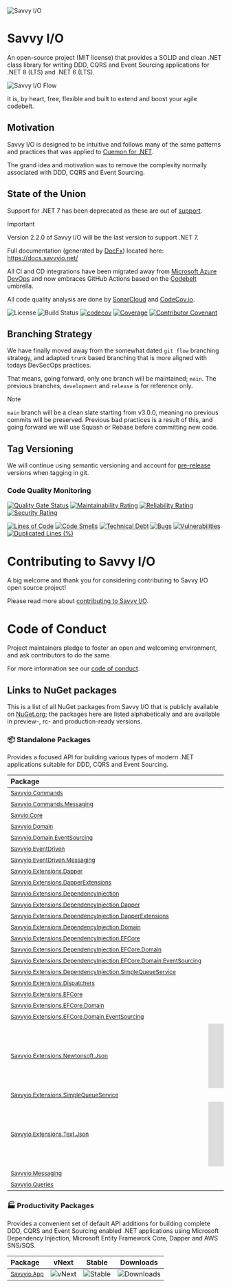 ![Savvy I/O](.nuget/Savvyio.Core/icon.png)

# Savvy I/O

An open-source project (MIT license) that provides a SOLID and clean .NET class library for writing DDD, CQRS and Event Sourcing applications for .NET 8 (LTS) and .NET 6 (LTS).

![Savvy I/O Flow](https://static.savvyio.net/savvyio.png)

It is, by heart, free, flexible and built to extend and boost your agile codebelt.

## Motivation

Savvy I/O is designed to be intuitive and follows many of the same patterns and practices that was applied to [Cuemon for .NET](https://github.com/gimlichael/Cuemon).

The grand idea and motivation was to remove the complexity normally associated with DDD, CQRS and Event Sourcing.

## State of the Union

Support for .NET 7 has been deprecated as these are out of [support](https://endoflife.date/dotnet).

> [!IMPORTANT]
> Version 2.2.0 of Savvy I/O will be the last version to support .NET 7.

Full documentation (generated by [DocFx](https://github.com/dotnet/docfx)) located here: https://docs.savvyio.net/

All CI and CD integrations have been migrated away from [Microsoft Azure DevOps](https://azure.microsoft.com/en-us/services/devops/) and now embraces GitHub Actions based on the [Codebelt](https://github.com/codebeltnet) umbrella.

All code quality analysis are done by [SonarCloud](https://sonarcloud.io/) and [CodeCov.io](https://codecov.io/).

![License](https://img.shields.io/github/license/codebeltnet/savvyio) ![Build Status](https://github.com/codebeltnet/savvyio/actions/workflows/pipelines.yml/badge.svg?branch=main) [![codecov](https://codecov.io/gh/codebeltnet/savvyio/branch/development/graph/badge.svg)](https://codecov.io/gh/codebeltnet/classlib-savvyio) [![Coverage](https://sonarcloud.io/api/project_badges/measure?project=savvyio&metric=coverage)](https://sonarcloud.io/dashboard?id=savvyio) [![Contributor Covenant](https://img.shields.io/badge/Contributor%20Covenant-2.0-4baaaa.svg)](.github/CODE_OF_CONDUCT.md)

## Branching Strategy

We have finally moved away from the somewhat dated `git flow` branching strategy, and adapted `trunk` based branching that is more aligned with todays DevSecOps practices.

That means, going forward, only one branch will be maintained; `main`. The previous branches, `development` and `release` is for reference only.

> [!NOTE]
> `main` branch will be a clean slate starting from v3.0.0, meaning no previous commits will be preserved. Previous bad practices is a result of this, and going forward we will use Squash or Rebase before committing new code.

## Tag Versioning

We will continue using semantic versioning and account for [pre-release](https://docs.microsoft.com/en-us/nuget/concepts/package-versioning#pre-release-versions) versions when tagging in git.

### Code Quality Monitoring

[![Quality Gate Status](https://sonarcloud.io/api/project_badges/measure?project=savvyio&metric=alert_status)](https://sonarcloud.io/dashboard?id=savvyio) [![Maintainability Rating](https://sonarcloud.io/api/project_badges/measure?project=savvyio&metric=sqale_rating)](https://sonarcloud.io/dashboard?id=savvyio) [![Reliability Rating](https://sonarcloud.io/api/project_badges/measure?project=savvyio&metric=reliability_rating)](https://sonarcloud.io/dashboard?id=savvyio) [![Security Rating](https://sonarcloud.io/api/project_badges/measure?project=savvyio&metric=security_rating)](https://sonarcloud.io/dashboard?id=savvyio)

[![Lines of Code](https://sonarcloud.io/api/project_badges/measure?project=savvyio&metric=ncloc)](https://sonarcloud.io/dashboard?id=savvyio) [![Code Smells](https://sonarcloud.io/api/project_badges/measure?project=savvyio&metric=code_smells)](https://sonarcloud.io/dashboard?id=savvyio) [![Technical Debt](https://sonarcloud.io/api/project_badges/measure?project=savvyio&metric=sqale_index)](https://sonarcloud.io/dashboard?id=savvyio) [![Bugs](https://sonarcloud.io/api/project_badges/measure?project=savvyio&metric=bugs)](https://sonarcloud.io/dashboard?id=savvyio) [![Vulnerabilities](https://sonarcloud.io/api/project_badges/measure?project=savvyio&metric=vulnerabilities)](https://sonarcloud.io/dashboard?id=savvyio) [![Duplicated Lines (%)](https://sonarcloud.io/api/project_badges/measure?project=savvyio&metric=duplicated_lines_density)](https://sonarcloud.io/dashboard?id=savvyio)

# Contributing to Savvy I/O

A big welcome and thank you for considering contributing to Savvy I/O open source project!

Please read more about [contributing to Savvy I/O](.github/CONTRIBUTING.md).

# Code of Conduct

Project maintainers pledge to foster an open and welcoming environment, and ask contributors to do the same.

For more information see our [code of conduct](.github/CODE_OF_CONDUCT.md).

## Links to NuGet packages

This is a list of all NuGet packages from Savvy I/O that is publicly available on [NuGet.org](https://www.nuget.org/packages?q=savvyio); the packages here are listed alphabetically and are available in preview-, rc- and production-ready versions.

### 📦 Standalone Packages

Provides a focused API for building various types of modern .NET applications suitable for DDD, CQRS and Event Sourcing.

|Package|vNext|Stable|Downloads|
|:--|:-:|:-:|:-:|
| <font size="2">[Savvyio.Commands](https://www.nuget.org/packages/Savvyio.Commands/)</font> | ![vNext](https://img.shields.io/nuget/vpre/Savvyio.Commands?logo=nuget) | ![Stable](https://img.shields.io/nuget/v/Savvyio.Commands?logo=nuget) | ![Downloads](https://img.shields.io/nuget/dt/Savvyio.Commands?color=blueviolet&logo=nuget) |
| <font size="2">[Savvyio.Commands.Messaging](https://www.nuget.org/packages/Savvyio.Commands.Messaging/)</font> | ![vNext](https://img.shields.io/nuget/vpre/Savvyio.Commands.Messaging?logo=nuget) | ![Stable](https://img.shields.io/nuget/v/Savvyio.Commands.Messaging?logo=nuget) | ![Downloads](https://img.shields.io/nuget/dt/Savvyio.Commands.Messaging?color=blueviolet&logo=nuget) |
| <font size="2">[Savvio.Core](https://www.nuget.org/packages/Savvyio.Core/)</font> | ![vNext](https://img.shields.io/nuget/vpre/Savvyio.Core?logo=nuget) | ![Stable](https://img.shields.io/nuget/v/Savvyio.Core?logo=nuget) | ![Downloads](https://img.shields.io/nuget/dt/Savvyio.Core?color=blueviolet&logo=nuget) |
| <font size="2">[Savvyio.Domain](https://www.nuget.org/packages/Savvyio.Domain/)</font> | ![vNext](https://img.shields.io/nuget/vpre/Savvyio.Domain?logo=nuget) | ![Stable](https://img.shields.io/nuget/v/Savvyio.Domain?logo=nuget) | ![Downloads](https://img.shields.io/nuget/dt/Savvyio.Domain?color=blueviolet&logo=nuget) |
| <font size="2">[Savvyio.Domain.EventSourcing](https://www.nuget.org/packages/Savvyio.Domain.EventSourcing/)</font> | ![vNext](https://img.shields.io/nuget/vpre/Savvyio.Domain.EventSourcing?logo=nuget) | ![Stable](https://img.shields.io/nuget/v/Savvyio.Domain.EventSourcing?logo=nuget) | ![Downloads](https://img.shields.io/nuget/dt/Savvyio.Domain.EventSourcing?color=blueviolet&logo=nuget) |
| <font size="2">[Savvyio.EventDriven](https://www.nuget.org/packages/Savvyio.EventDriven/)</font> | ![vNext](https://img.shields.io/nuget/vpre/Savvyio.EventDriven?logo=nuget) | ![Stable](https://img.shields.io/nuget/v/Savvyio.EventDriven?logo=nuget) | ![Downloads](https://img.shields.io/nuget/dt/Savvyio.EventDriven?color=blueviolet&logo=nuget) |
| <font size="2">[Savvyio.EventDriven.Messaging](https://www.nuget.org/packages/Savvyio.EventDriven.Messaging/)</font> | ![vNext](https://img.shields.io/nuget/vpre/Savvyio.EventDriven.Messaging?logo=nuget) | ![Stable](https://img.shields.io/nuget/v/Savvyio.EventDriven.Messaging?logo=nuget) | ![Downloads](https://img.shields.io/nuget/dt/Savvyio.EventDriven.Messaging?color=blueviolet&logo=nuget) |
| <font size="2">[Savvyio.Extensions.Dapper](https://www.nuget.org/packages/Savvyio.Extensions.Dapper/)</font> | ![vNext](https://img.shields.io/nuget/vpre/Savvyio.Extensions.Dapper?logo=nuget) | ![Stable](https://img.shields.io/nuget/v/Savvyio.Extensions.Dapper?logo=nuget) | ![Downloads](https://img.shields.io/nuget/dt/Savvyio.Extensions.Dapper?color=blueviolet&logo=nuget) |
| <font size="2">[Savvyio.Extensions.DapperExtensions](https://www.nuget.org/packages/Savvyio.Extensions.DapperExtensions/)</font> | ![vNext](https://img.shields.io/nuget/vpre/Savvyio.Extensions.DapperExtensions?logo=nuget) | ![Stable](https://img.shields.io/nuget/v/Savvyio.Extensions.DapperExtensions?logo=nuget) | ![Downloads](https://img.shields.io/nuget/dt/Savvyio.Extensions.DapperExtensions?color=blueviolet&logo=nuget) |
| <font size="2">[Savvyio.Extensions.DependencyInjection](https://www.nuget.org/packages/Savvyio.Extensions.DependencyInjection/)</font> | ![vNext](https://img.shields.io/nuget/vpre/Savvyio.Extensions.DependencyInjection?logo=nuget) | ![Stable](https://img.shields.io/nuget/v/Savvyio.Extensions.DependencyInjection?logo=nuget) | ![Downloads](https://img.shields.io/nuget/dt/Savvyio.Extensions.DependencyInjection?color=blueviolet&logo=nuget) |
| <font size="2">[Savvyio.Extensions.DependencyInjection.Dapper](https://www.nuget.org/packages/Savvyio.Extensions.DependencyInjection.Dapper/)</font> | ![vNext](https://img.shields.io/nuget/vpre/Savvyio.Extensions.DependencyInjection.Dapper?logo=nuget) | ![Stable](https://img.shields.io/nuget/v/Savvyio.Extensions.DependencyInjection.Dapper?logo=nuget) | ![Downloads](https://img.shields.io/nuget/dt/Savvyio.Extensions.DependencyInjection.Dapper?color=blueviolet&logo=nuget) |
| <font size="2">[Savvyio.Extensions.DependencyInjection.DapperExtensions](https://www.nuget.org/packages/Savvyio.Extensions.DependencyInjection.DapperExtensions/)</font> | ![vNext](https://img.shields.io/nuget/vpre/Savvyio.Extensions.DependencyInjection.DapperExtensions?logo=nuget) | ![Stable](https://img.shields.io/nuget/v/Savvyio.Extensions.DependencyInjection.DapperExtensions?logo=nuget) | ![Downloads](https://img.shields.io/nuget/dt/Savvyio.Extensions.DependencyInjection.DapperExtensions?color=blueviolet&logo=nuget) |
| <font size="2">[Savvyio.Extensions.DependencyInjection.Domain](https://www.nuget.org/packages/Savvyio.Extensions.DependencyInjection.Domain/)</font> | ![vNext](https://img.shields.io/nuget/vpre/Savvyio.Extensions.DependencyInjection.Domain?logo=nuget) | ![Stable](https://img.shields.io/nuget/v/Savvyio.Extensions.DependencyInjection.Domain?logo=nuget) | ![Downloads](https://img.shields.io/nuget/dt/Savvyio.Extensions.DependencyInjection.Domain?color=blueviolet&logo=nuget) |
| <font size="2">[Savvyio.Extensions.DependencyInjection.EFCore](https://www.nuget.org/packages/Savvyio.Extensions.DependencyInjection.EFCore/)</font> | ![vNext](https://img.shields.io/nuget/vpre/Savvyio.Extensions.DependencyInjection.EFCore?logo=nuget) | ![Stable](https://img.shields.io/nuget/v/Savvyio.Extensions.DependencyInjection.EFCore?logo=nuget) | ![Downloads](https://img.shields.io/nuget/dt/Savvyio.Extensions.DependencyInjection.EFCore?color=blueviolet&logo=nuget) |
| <font size="2">[Savvyio.Extensions.DependencyInjection.EFCore.Domain](https://www.nuget.org/packages/Savvyio.Extensions.DependencyInjection.EFCore.Domain/)</font> | ![vNext](https://img.shields.io/nuget/vpre/Savvyio.Extensions.DependencyInjection.EFCore.Domain?logo=nuget) | ![Stable](https://img.shields.io/nuget/v/Savvyio.Extensions.DependencyInjection.EFCore.Domain?logo=nuget) | ![Downloads](https://img.shields.io/nuget/dt/Savvyio.Extensions.DependencyInjection.EFCore.Domain?color=blueviolet&logo=nuget) |
| <font size="2">[Savvyio.Extensions.DependencyInjection.EFCore.Domain.EventSourcing](https://www.nuget.org/packages/Savvyio.Extensions.DependencyInjection.EFCore.Domain.EventSourcing/)</font> | ![vNext](https://img.shields.io/nuget/vpre/Savvyio.Extensions.DependencyInjection.EFCore.Domain.EventSourcing?logo=nuget) | ![Stable](https://img.shields.io/nuget/v/Savvyio.Extensions.DependencyInjection.EFCore.Domain.EventSourcing?logo=nuget) | ![Downloads](https://img.shields.io/nuget/dt/Savvyio.Extensions.DependencyInjection.EFCore.Domain.EventSourcing?color=blueviolet&logo=nuget) |
| <font size="2">[Savvyio.Extensions.DependencyInjection.SimpleQueueService](https://www.nuget.org/packages/Savvyio.Extensions.DependencyInjection.SimpleQueueService/)</font> | ![vNext](https://img.shields.io/nuget/vpre/Savvyio.Extensions.DependencyInjection.SimpleQueueService?logo=nuget) | ![Stable](https://img.shields.io/nuget/v/Savvyio.Extensions.DependencyInjection.SimpleQueueService?logo=nuget) | ![Downloads](https://img.shields.io/nuget/dt/Savvyio.Extensions.DependencyInjection.SimpleQueueService?color=blueviolet&logo=nuget) |
| <font size="2">[Savvyio.Extensions.Dispatchers](https://www.nuget.org/packages/Savvyio.Extensions.Dispatchers/)</font> | ![vNext](https://img.shields.io/nuget/vpre/Savvyio.Extensions.Dispatchers?logo=nuget) | ![Stable](https://img.shields.io/nuget/v/Savvyio.Extensions.Dispatchers?logo=nuget) | ![Downloads](https://img.shields.io/nuget/dt/Savvyio.Extensions.Dispatchers?color=blueviolet&logo=nuget) |
| <font size="2">[Savvyio.Extensions.EFCore](https://www.nuget.org/packages/Savvyio.Extensions.EFCore/)</font> | ![vNext](https://img.shields.io/nuget/vpre/Savvyio.Extensions.EFCore?logo=nuget) | ![Stable](https://img.shields.io/nuget/v/Savvyio.Extensions.EFCore?logo=nuget) | ![Downloads](https://img.shields.io/nuget/dt/Savvyio.Extensions.EFCore?color=blueviolet&logo=nuget) |
| <font size="2">[Savvyio.Extensions.EFCore.Domain](https://www.nuget.org/packages/Savvyio.Extensions.EFCore.Domain/)</font> | ![vNext](https://img.shields.io/nuget/vpre/Savvyio.Extensions.EFCore.Domain?logo=nuget) | ![Stable](https://img.shields.io/nuget/v/Savvyio.Extensions.EFCore.Domain?logo=nuget) | ![Downloads](https://img.shields.io/nuget/dt/Savvyio.Extensions.EFCore.Domain?color=blueviolet&logo=nuget) |
| <font size="2">[Savvyio.Extensions.EFCore.Domain.EventSourcing](https://www.nuget.org/packages/Savvyio.Extensions.EFCore.Domain.EventSourcing/)</font> | ![vNext](https://img.shields.io/nuget/vpre/Savvyio.Extensions.EFCore.Domain.EventSourcing?logo=nuget) | ![Stable](https://img.shields.io/nuget/v/Savvyio.Extensions.EFCore.Domain.EventSourcing?logo=nuget) | ![Downloads](https://img.shields.io/nuget/dt/Savvyio.Extensions.EFCore.Domain.EventSourcing?color=blueviolet&logo=nuget) |
| <font size="2">[Savvyio.Extensions.Newtonsoft.Json](https://www.nuget.org/packages/Savvyio.Extensions.Newtonsoft.Json/)</font> | ![vNext](https://img.shields.io/nuget/vpre/Savvyio.Extensions.Newtonsoft.Json?logo=nuget) | ![Stable](https://img.shields.io/nuget/v/Savvyio.Extensions.Newtonsoft.Json?logo=nuget) | ![Downloads](https://img.shields.io/nuget/dt/Savvyio.Extensions.Newtonsoft.Json?color=blueviolet&logo=nuget) |
| <font size="2">[Savvyio.Extensions.SimpleQueueService](https://www.nuget.org/packages/Savvyio.Extensions.SimpleQueueService/)</font> | ![vNext](https://img.shields.io/nuget/vpre/Savvyio.Extensions.SimpleQueueService?logo=nuget) | ![Stable](https://img.shields.io/nuget/v/Savvyio.Extensions.SimpleQueueService?logo=nuget) | ![Downloads](https://img.shields.io/nuget/dt/Savvyio.Extensions.SimpleQueueService?color=blueviolet&logo=nuget) |
| <font size="2">[Savvyio.Extensions.Text.Json](https://www.nuget.org/packages/Savvyio.Extensions.Text.Json/)</font> | ![vNext](https://img.shields.io/nuget/vpre/Savvyio.Extensions.Text.Json?logo=nuget) | ![Stable](https://img.shields.io/nuget/v/Savvyio.Extensions.Text.Json?logo=nuget) | ![Downloads](https://img.shields.io/nuget/dt/Savvyio.Extensions.Text.Json?color=blueviolet&logo=nuget) |
| <font size="2">[Savvyio.Messaging](https://www.nuget.org/packages/Savvyio.Messaging/)</font> | ![vNext](https://img.shields.io/nuget/vpre/Savvyio.Messaging?logo=nuget) | ![Stable](https://img.shields.io/nuget/v/Savvyio.Messaging?logo=nuget) | ![Downloads](https://img.shields.io/nuget/dt/Savvyio.Messaging?color=blueviolet&logo=nuget) |
| <font size="2">[Savvyio.Queries](https://www.nuget.org/packages/Savvyio.Queries/)</font> | ![vNext](https://img.shields.io/nuget/vpre/Savvyio.Queries?logo=nuget) | ![Stable](https://img.shields.io/nuget/v/Savvyio.Queries?logo=nuget) | ![Downloads](https://img.shields.io/nuget/dt/Savvyio.Queries?color=blueviolet&logo=nuget) |

### 🏭 Productivity Packages

Provides a convenient set of default API additions for building complete DDD, CQRS and Event Sourcing enabled .NET applications using Microsoft Dependency Injection, Microsoft Entity Framework Core, Dapper and AWS SNS/SQS.

|Package|vNext|Stable|Downloads|
|:--|:-:|:-:|:-:|
| <font size="2">[Savvyio.App](https://www.nuget.org/packages/Savvyio.App/)</font> | ![vNext](https://img.shields.io/nuget/vpre/Savvyio.App?logo=nuget) | ![Stable](https://img.shields.io/nuget/v/Savvyio.App?logo=nuget) | ![Downloads](https://img.shields.io/nuget/dt/Savvyio.App?color=blueviolet&logo=nuget) |
